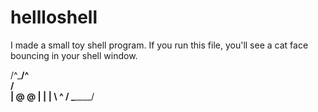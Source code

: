# hellloshell
I made a small toy shell program.
If you run this file, you'll see a cat face bouncing in your shell window.

 /^\___/^\
/         \
| @    @  |
|         |
\   ^     /
 \_______/
 
